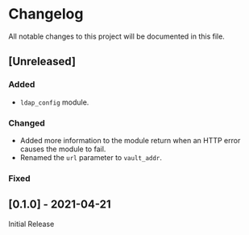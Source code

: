 # Changelog
All notable changes to this project will be documented in this file.

## [Unreleased]

### Added
- `ldap_config` module.

### Changed
- Added more information to the module return when an HTTP error causes the
  module to fail.
- Renamed the `url` parameter to `vault_addr`.

### Fixed

## [0.1.0] - 2021-04-21

Initial Release

